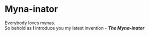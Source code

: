 # Myna-inator

Everybody loves mynas.<br/> 
So behold as ***I*** introduce you my latest invention - ***The Myna-inator***  <br/>
